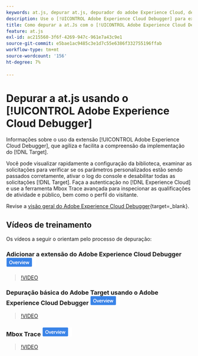 ```yaml
---
keywords: at.js, depurar at.js, depurador do adobe Experience Cloud, depurador da experience cloud, rastreamento de mbox, realce da mbox, depurar, depuração, $9
description: Use o [!UICONTROL Adobe Experience Cloud Debugger] para exibir a configuração da biblioteca, examinar solicitações, ativar o log do console, desabilitar [!DNL Target] solicitações de chamada e muito mais.
title: Como depurar a at.Js com o [!UICONTROL Adobe Experience Cloud Debugger]?
feature: at.js
exl-id: ac215560-3f6f-4269-947c-961e7a43c9e1
source-git-commit: e5bae1ac9485c3e1d7c55e6386f332755196ffab
workflow-type: tm+mt
source-wordcount: '156'
ht-degree: 7%

---
```


# Depurar a at.js usando o [!UICONTROL Adobe Experience Cloud Debugger]

Informações sobre o uso da extensão [!UICONTROL Adobe Experience Cloud Debugger], que agiliza e facilita a compreensão da implementação do [!DNL Target].

Você pode visualizar rapidamente a configuração da biblioteca, examinar as solicitações para verificar se os parâmetros personalizados estão sendo passados corretamente, ativar o log do console e desabilitar todas as solicitações [!DNL Target]. Faça a autenticação no [!DNL Experience Cloud] e use a ferramenta Mbox Trace avançada para inspecionar as qualificações de atividade e público, bem como o perfil do visitante.

Revise a [visão geral do Adobe Experience Cloud Debugger](https://experienceleague.adobe.com/docs/experience-platform/debugger/home.html?lang=pt-BR){target=_blank}.

## Vídeos de treinamento

Os vídeos a seguir o orientam pelo processo de depuração:

### Adicionar a extensão do Adobe Experience Cloud Debugger ![Selo de visão geral](../../assets/overview.png)

>[!VIDEO](https://video.tv.adobe.com/v/23114/?quality=12)

### Depuração básica do Adobe Target usando o Adobe Experience Cloud Debugger ![Selo de visão geral](../../assets/overview.png)

>[!VIDEO](https://video.tv.adobe.com/v/23115/?quality=12)

### Mbox Trace ![Selo de visão geral](../../assets/overview.png)

>[!VIDEO](https://video.tv.adobe.com/v/23113/?quality=12)
